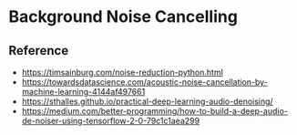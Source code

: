 # Background Noise Cancelling

## Reference
- https://timsainburg.com/noise-reduction-python.html
- https://towardsdatascience.com/acoustic-noise-cancellation-by-machine-learning-4144af497661
- https://sthalles.github.io/practical-deep-learning-audio-denoising/
- https://medium.com/better-programming/how-to-build-a-deep-audio-de-noiser-using-tensorflow-2-0-79c1c1aea299